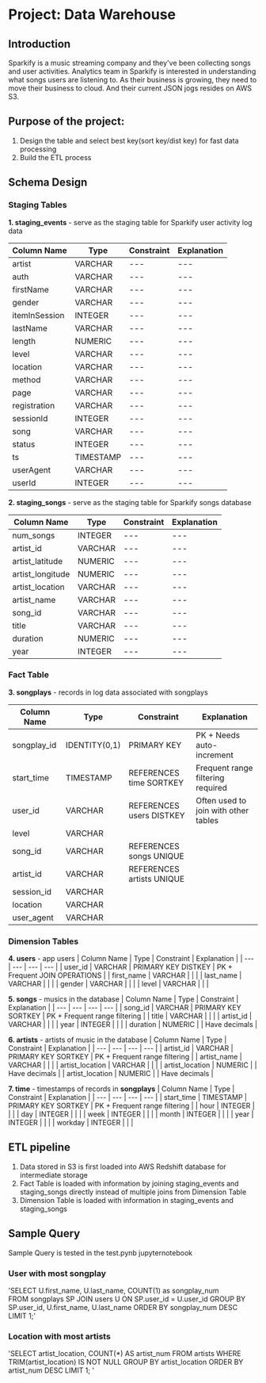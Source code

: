# Project: Data Warehouse

## Introduction
Sparkify is a music streaming company and they've been collecting songs and user activities. Analytics team in Sparkify is interested in understanding what songs users are listening to. As their business is growing, they need to move their business to cloud. And their current JSON jogs resides on AWS S3.  

## Purpose of the project: 
1. Design the table and select best key(sort key/dist key) for fast data processing
2. Build the ETL process  

## Schema Design

### Staging Tables
**1. staging_events** - serve as the staging table for Sparkify user activity log data

| Column Name   | Type      | Constraint  | Explanation |
| ---           | ---       | ---         | ---         |
| artist        | VARCHAR   | ---         | ---         |
| auth          | VARCHAR   | ---         | ---         |
| firstName     | VARCHAR   | ---         | ---         |
| gender        | VARCHAR   | ---         | ---         |
| itemInSession | INTEGER   | ---         | ---         |
| lastName      | VARCHAR   | ---         | ---         |
| length        | NUMERIC   | ---         | ---         |
| level         | VARCHAR   | ---         | ---         |
| location      | VARCHAR   | ---         | ---         |
| method        | VARCHAR   | ---         | ---         |
| page          | VARCHAR   | ---         | ---         |
| registration  | VARCHAR   | ---         | ---         |
| sessionId     | INTEGER   | ---         | ---         |
| song          | VARCHAR   | ---         | ---         |
| status        | INTEGER   | ---         | ---         |
| ts            | TIMESTAMP | ---         | ---         |
| userAgent     | VARCHAR   | ---         | ---         |
| userId        | INTEGER   | ---         | ---         |

**2. staging_songs** - serve as the staging table for Sparkify songs database 

| Column Name      | Type      | Constraint  | Explanation |
| ---              | ---       | ---         | ---         |
| num_songs        | INTEGER   | ---         | ---         |
| artist_id        | VARCHAR   | ---         | ---         |
| artist_latitude  | NUMERIC   | ---         | ---         |
| artist_longitude | NUMERIC   | ---         | ---         |
| artist_location  | VARCHAR   | ---         | ---         |
| artist_name      | VARCHAR   | ---         | ---         |
| song_id          | VARCHAR   | ---         | ---         |
| title            | VARCHAR   | ---         | ---         |
| duration         | NUMERIC   | ---         | ---         |
| year             | INTEGER   | ---         | ---         |

### Fact Table  

**3. songplays** - records in log data associated with songplays

| Column Name | Type           | Constraint                | Explanation                          |
| ---         | ---            | ---                       | ---                                  |
| songplay_id | IDENTITY(0,1)  | PRIMARY KEY               | PK + Needs auto-increment            |
| start_time  | TIMESTAMP      | REFERENCES time SORTKEY   | Frequent range filtering required    |
| user_id     | VARCHAR        | REFERENCES users DISTKEY  | Often used to join with other tables |
| level       | VARCHAR        |                           |                                      |
| song_id     | VARCHAR        | REFERENCES songs UNIQUE   |                                      |
| artist_id   | VARCHAR        | REFERENCES artists UNIQUE |                                      |
| session_id  | VARCHAR        |                           |                                      |
| location    | VARCHAR        |                           |                                      |
| user_agent  | VARCHAR        |                           |                                      |

### Dimension Tables

**4. users**  - app users
| Column Name | Type    | Constraint          | Explanation                   |
| ---         | ---     | ---                 | ---                           |
| user_id     | VARCHAR | PRIMARY KEY DISTKEY | PK + Frequent JOIN OPERATIONS |
| first_name  | VARCHAR |                     |                               |
| last_name   | VARCHAR |                     |                               |
| gender      | VARCHAR |                     |                               |
| level       | VARCHAR |                     |                               |

**5. songs** - musics in the database
| Column Name | Type    | Constraint          | Explanation                   |
| ---         | ---     | ---                 | ---                           |
| song_id     | VARCHAR | PRIMARY KEY SORTKEY | PK + Frequent range filtering |
| title       | VARCHAR |                     |                               |
| artist_id   | VARCHAR |                     |                               |
| year        | INTEGER |                     |                               |
| duration    | NUMERIC |                     | Have decimals                 |

**6. artists** - artists of music in the database
| Column Name     | Type    | Constraint          | Explanation                   |
| ---             | ---     | ---                 | ---                           |
| artist_id       | VARCHAR | PRIMARY KEY SORTKEY | PK + Frequent range filtering |
| artist_name     | VARCHAR |                     |                               |
| artist_location | VARCHAR |                     |                               |
| artist_location | NUMERIC |                     | Have decimals                 |
| artist_location | NUMERIC |                     | Have decimals                 |

**7. time** - timestamps of records in **songplays** 
| Column Name | Type      | Constraint          | Explanation                   |
| ---         | ---       | ---                 | ---                           |
| start_time  | TIMESTAMP | PRIMARY KEY SORTKEY | PK + Frequent range filtering |
| hour        | INTEGER   |                     |                               |
| day         | INTEGER   |                     |                               |
| week        | INTEGER   |                     |                               |
| month       | INTEGER   |                     |                               |
| year        | INTEGER   |                     |                               |
| workday     | INTEGER   |                     |                               |

## ETL pipeline

1. Data stored in S3 is first loaded into AWS Redshift database for intermediate storage
2. Fact Table is loaded with information by joining staging_events and staging_songs directly instead of multiple joins from Dimension Table
3. Dimension Table is loaded with information in staging_events and staging_songs

## Sample Query

Sample Query is tested in the test.pynb jupyternotebook

### User with most songplay
'SELECT U.first_name, U.last_name, COUNT(1) as songplay_num  
 FROM songplays SP JOIN users U ON SP.user_id = U.user_id 
 GROUP BY SP.user_id, U.first_name, U.last_name 
 ORDER BY songplay_num DESC 
 LIMIT 1;'

### Location with most artists
'SELECT artist_location, COUNT(*) AS artist_num 
 FROM artists 
 WHERE TRIM(artist_location) IS NOT NULL 
 GROUP BY artist_location 
 ORDER BY artist_num DESC LIMIT 1; '